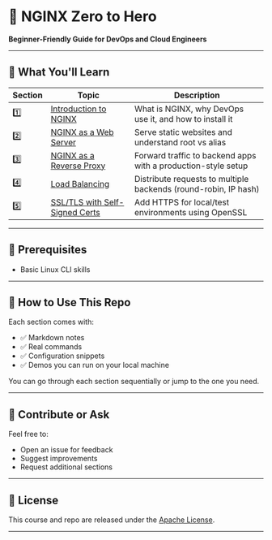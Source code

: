 # 🚀 NGINX Zero to Hero

**Beginner-Friendly Guide for DevOps and Cloud Engineers**

---

## 🎯 What You'll Learn

| Section | Topic                                      | Description                                                        |
|---------|--------------------------------------------|--------------------------------------------------------------------|
| 1️⃣      | [Introduction to NGINX](./01-getting-started.md)    | What is NGINX, why DevOps use it, and how to install it            |
| 2️⃣      | [NGINX as a Web Server](./02-nginx-as-web-server.md)    | Serve static websites and understand root vs alias                 |
| 3️⃣      | [NGINX as a Reverse Proxy](./03-nginx-as-reverse-proxy.md) | Forward traffic to backend apps with a production-style setup      |
| 4️⃣      | [Load Balancing](./04-nginx-as-load-balancer.md)           | Distribute requests to multiple backends (round-robin, IP hash)    |
| 5️⃣      | [SSL/TLS with Self-Signed Certs](./05-nginx-with-ssl-or-tls.md) | Add HTTPS for local/test environments using OpenSSL                |

---

## 🧰 Prerequisites

- Basic Linux CLI skills

---

## 🧪 How to Use This Repo

Each section comes with:
- ✅ Markdown notes
- ✅ Real commands
- ✅ Configuration snippets
- ✅ Demos you can run on your local machine

You can go through each section sequentially or jump to the one you need.

---

## 🙌 Contribute or Ask

Feel free to:
- Open an issue for feedback
- Suggest improvements
- Request additional sections

---

## 📜 License

This course and repo are released under the [Apache License](./LICENSE).

---
